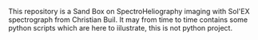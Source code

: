 This repository is a Sand Box on SpectroHeliography imaging with Sol'EX spectrograph from Christian Buil.
It may from time to time contains some python scripts which are here to iilustrate, this is not python project.
